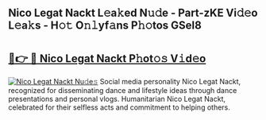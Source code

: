 ## Nico Legat Nackt L𝚎a𝚔ed N𝚞𝚍e - Part-zKE Vi𝚍𝚎o L𝚎a𝚔s - H𝚘𝚝 O𝚗𝚕yf𝚊ns P𝚑𝚘tos GSeI8

# <h2><a href="http://kfccgu.oniu.top/?m=Nico+Legat+Nackt">🔗👉 🔴 Nico Legat Nackt P𝚑ot𝚘𝚜 V𝚒d𝚎o</a></h2>

[![Nico Legat Nackt Nu𝚍e𝚜](https://i.imgur.com/0qMVB7G.gif)](http://kfccgu.oniu.top/?m=Nico+Legat+Nackt)
Social media personality Nico Legat Nackt, recognized for disseminating dance and lifestyle ideas through dance presentations and personal vlogs. Humanitarian Nico Legat Nackt, celebrated for their selfless acts and commitment to helping others.  
